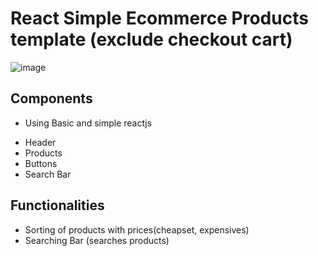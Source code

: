# React Simple Ecommerce Products template (exclude checkout cart)

![image](https://github.com/qasimgit/Reactjs-practice-project-1/reactproj1.JPG)

## Components
 * Using Basic and simple reactjs
 - Header
 - Products
 - Buttons
 - Search Bar

## Functionalities

 - Sorting of products with prices(cheapset, expensives)
 - Searching Bar (searches products)
 
